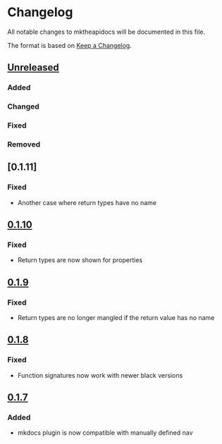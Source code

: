 # Changelog
All notable changes to mktheapidocs will be documented in this file.

The format is based on [Keep a Changelog](https://keepachangelog.com/en/1.0.0/).

## [Unreleased]
### Added


### Changed


### Fixed


### Removed

## [0.1.11]
### Fixed
- Another case where return types have no name

## [0.1.10]
### Fixed
- Return types are now shown for properties


## [0.1.9]
### Fixed
- Return types are no longer mangled if the return value has no name

## [0.1.8]
### Fixed
- Function signatures now work with newer black versions

## [0.1.7]
### Added
- mkdocs plugin is now compatible with manually defined nav


[Unreleased]: https://github.com/greenape/mktheapidocs/compare/0.1.10...master
[0.1.10]: https://github.com/greenape/mktheapidocs/compare/0.1.8...0.1.10
[0.1.9]: https://github.com/greenape/mktheapidocs/compare/0.1.8...0.1.9
[0.1.8]: https://github.com/greenape/mktheapidocs/compare/0.1.7...0.1.8
[0.1.7]: https://github.com/greenape/mktheapidocs/compare/0.1.6...0.1.7
